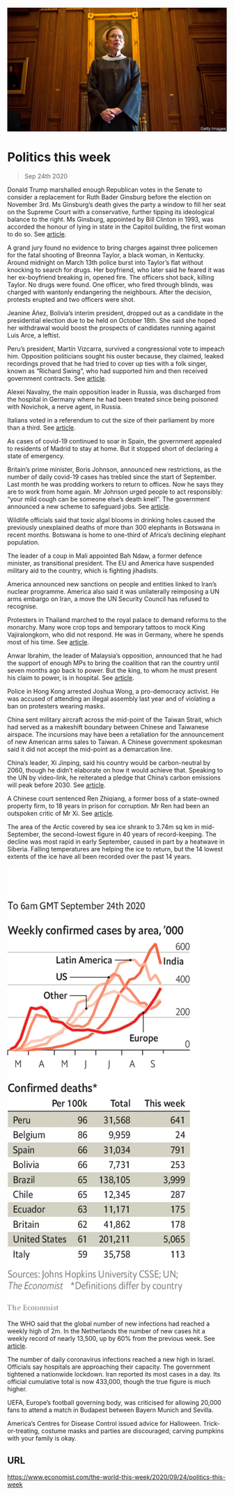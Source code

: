 ![](./images/20200926_WWP001_0.jpg)

# Politics this week

> Sep 24th 2020

Donald Trump marshalled enough Republican votes in the Senate to consider a replacement for Ruth Bader Ginsburg before the election on November 3rd. Ms Ginsburg’s death gives the party a window to fill her seat on the Supreme Court with a conservative, further tipping its ideological balance to the right. Ms Ginsburg, appointed by Bill Clinton in 1993, was accorded the honour of lying in state in the Capitol building, the first woman to do so. See [article](https://www.economist.com//node/21792045).

A grand jury found no evidence to bring charges against three policemen for the fatal shooting of Breonna Taylor, a black woman, in Kentucky. Around midnight on March 13th police burst into Taylor’s flat without knocking to search for drugs. Her boyfriend, who later said he feared it was her ex-boyfriend breaking in, opened fire. The officers shot back, killing Taylor. No drugs were found. One officer, who fired through blinds, was charged with wantonly endangering the neighbours. After the decision, protests erupted and two officers were shot.

Jeanine Áñez, Bolivia’s interim president, dropped out as a candidate in the presidential election due to be held on October 18th. She said she hoped her withdrawal would boost the prospects of candidates running against Luis Arce, a leftist.

Peru’s president, Martín Vizcarra, survived a congressional vote to impeach him. Opposition politicians sought his ouster because, they claimed, leaked recordings proved that he had tried to cover up ties with a folk singer, known as “Richard Swing”, who had supported him and then received government contracts. See [article](https://www.economist.com//node/21792083).

Alexei Navalny, the main opposition leader in Russia, was discharged from the hospital in Germany where he had been treated since being poisoned with Novichok, a nerve agent, in Russia.

Italians voted in a referendum to cut the size of their parliament by more than a third. See [article](https://www.economist.com//node/21792036).

As cases of covid-19 continued to soar in Spain, the government appealed to residents of Madrid to stay at home. But it stopped short of declaring a state of emergency.

Britain’s prime minister, Boris Johnson, announced new restrictions, as the number of daily covid-19 cases has trebled since the start of September. Last month he was prodding workers to return to offices. Now he says they are to work from home again. Mr Johnson urged people to act responsibly: “your mild cough can be someone else’s death knell”. The government announced a new scheme to safeguard jobs. See [article](https://www.economist.com//node/21792070).

Wildlife officials said that toxic algal blooms in drinking holes caused the previously unexplained deaths of more than 300 elephants in Botswana in recent months. Botswana is home to one-third of Africa’s declining elephant population. 

The leader of a coup in Mali appointed Bah Ndaw, a former defence minister, as transitional president. The EU and America have suspended military aid to the country, which is fighting jihadists.

America announced new sanctions on people and entities linked to Iran’s nuclear programme. America also said it was unilaterally reimposing a UN arms embargo on Iran, a move the UN Security Council has refused to recognise.

Protesters in Thailand marched to the royal palace to demand reforms to the monarchy. Many wore crop tops and temporary tattoos to mock King Vajiralongkorn, who did not respond. He was in Germany, where he spends most of his time. See [article](https://www.economist.com//node/21792058).

Anwar Ibrahim, the leader of Malaysia’s opposition, announced that he had the support of enough MPs to bring the coalition that ran the country until seven months ago back to power. But the king, to whom he must present his claim to power, is in hospital. See [article](https://www.economist.com//node/21792060). 

Police in Hong Kong arrested Joshua Wong, a pro-democracy activist. He was accused of attending an illegal assembly last year and of violating a ban on protesters wearing masks.

China sent military aircraft across the mid-point of the Taiwan Strait, which had served as a makeshift boundary between Chinese and Taiwanese airspace. The incursions may have been a retaliation for the announcement of new American arms sales to Taiwan. A Chinese government spokesman said it did not accept the mid-point as a demarcation line.

China’s leader, Xi Jinping, said his country would be carbon-neutral by 2060, though he didn’t elaborate on how it would achieve that. Speaking to the UN by video-link, he reiterated a pledge that China’s carbon emissions will peak before 2030. See [article](https://www.economist.com//node/21792057).

A Chinese court sentenced Ren Zhiqiang, a former boss of a state-owned property firm, to 18 years in prison for corruption. Mr Ren had been an outspoken critic of Mr Xi. See [article](https://www.economist.com//node/21792052).

The area of the Arctic covered by sea ice shrank to 3.74m sq km in mid-September, the second-lowest figure in 40 years of record-keeping. The decline was most rapid in early September, caused in part by a heatwave in Siberia. Falling temperatures are helping the ice to return, but the 14 lowest extents of the ice have all been recorded over the past 14 years.



![](./images/20200926_WWC028.png)

The WHO said that the global number of new infections had reached a weekly high of 2m. In the Netherlands the number of new cases hit a weekly record of nearly 13,500, up by 60% from the previous week. See [article](https://www.economist.com//leaders/2020/09/26/why-governments-get-covid-19-wrong).

The number of daily coronavirus infections reached a new high in Israel. Officials say hospitals are approaching their capacity. The government tightened a nationwide lockdown. Iran reported its most cases in a day. Its official cumulative total is now 433,000, though the true figure is much higher.

UEFA, Europe’s football governing body, was criticised for allowing 20,000 fans to attend a match in Budapest between Bayern Munich and Sevilla.

America’s Centres for Disease Control issued advice for Halloween. Trick-or-treating, costume masks and parties are discouraged; carving pumpkins with your family is okay.

## URL

https://www.economist.com/the-world-this-week/2020/09/24/politics-this-week
